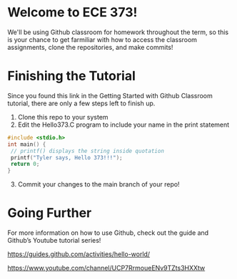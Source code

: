# Welcome to ECE 373!

We'll be using Github classroom for homework throughout the term, so this is your chance to get farmiliar with 
how to access the classroom assignments, clone the repositories, and make commits!

# Finishing the Tutorial
Since you found this link in the Getting Started with Github Classroom tutorial, there are only a few steps left
to finish up.

  1. Clone this repo to your system
  2. Edit the Hello373.C program to include your name in the print statement
  
  ```c
  #include <stdio.h>
int main() {
   // printf() displays the string inside quotation
   printf("Tyler says, Hello 373!!!");
   return 0;
}
```

  3. Commit your changes to the main branch of your repo!
  
# Going Further
For more information on how to use Github, check out the guide and Github’s Youtube tutorial series!

https://guides.github.com/activities/hello-world/

https://www.youtube.com/channel/UCP7RrmoueENv9TZts3HXXtw
